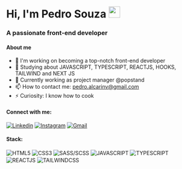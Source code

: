 # Hi, I'm Pedro Souza <img src="https://raw.githubusercontent.com/pedroffd/pedroffd/master/hi.gif" width="30px">
### A passionate front-end developer

#### About me

- 🔭 I'm working on becoming a top-notch front-end developer
- 🌱 Studying about JAVASCRIPT, TYPESCRIPT, REACTJS, HOOKS, TAILWIND and NEXT JS
- 👯 Currently working as project manager @popstand
- 📫 How to contact me: pedro.alcarinv@gmail.com
- ⚡ Curiosity: I know how to cook

#### Connect with me:
  
[![Linkedin](https://img.shields.io/badge/LinkedIn-0077B5?style=for-the-badge&logo=linkedin&logoColor=white)](https://www.linkedin.com/in/pedro-henrique-souza/)
[![Instagram](https://img.shields.io/badge/Instagram-E4405F?style=for-the-badge&logo=instagram&logoColor=white)](https://instagram.com/o_pedro_souza)
[![Gmail](https://img.shields.io/badge/GMAIL-c14438?style=for-the-badge&logo=Gmail&logoColor=white&link=mailto:pedro.alcarin@gmail.com)](mailto:pedro.alcarin@gmail.com)

#### Stack:
<div style="display: inline_block"> 
  <img align="center" alt="HTML5" src="https://img.shields.io/badge/HTML5-E34F26?style=for-the-badge&logo=html5&logoColor=white" />
  <img align="center" alt="CSS3" src="https://img.shields.io/badge/CSS3-1572B6?style=for-the-badge&logo=css3&logoColor=white" />
  <img align="center" alt="SASS/SCSS" src="https://img.shields.io/badge/Sass-CC6699?style=for-the-badge&logo=sass&logoColor=white" />
  <img align="center" alt="JAVASCRIPT" src="https://img.shields.io/badge/JavaScript-F7DF1E?style=for-the-badge&logo=javascript&logoColor=black" />
  <img align="center" alt="TYPESCRIPT" src="https://img.shields.io/badge/TypeScript-007ACC?style=for-the-badge&logo=typescript&logoColor=white" />
  <img align="center" alt="REACTJS" src="https://img.shields.io/badge/React-20232A?style=for-the-badge&logo=react&logoColor=61DAFB" />
    <img align="center" alt="TAILWINDCSS" src="https://img.shields.io/badge/Tailwind_CSS-38B2AC?style=for-the-badge&logo=tailwind-css&logoColor=white" />
</div>

<br />
